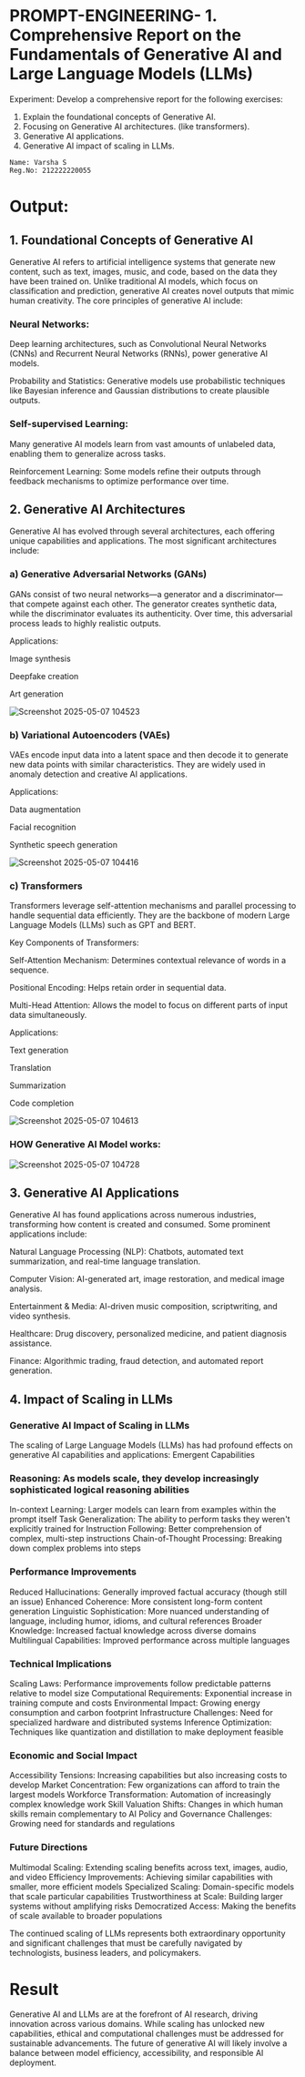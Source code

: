 # PROMPT-ENGINEERING- 1.	Comprehensive Report on the Fundamentals of Generative AI and Large Language Models (LLMs)
Experiment:
Develop a comprehensive report for the following exercises:
1.	Explain the foundational concepts of Generative AI. 
2.	Focusing on Generative AI architectures. (like transformers).
3.	Generative AI applications.
4.	Generative AI impact of scaling in LLMs.

```   
Name: Varsha S
Reg.No: 212222220055
```

# Output:


## 1. Foundational Concepts of Generative AI

Generative AI refers to artificial intelligence systems that generate new content, such as text, images, music, and code, based on the data they have been trained on. Unlike traditional AI models, which focus on classification and prediction, generative AI creates novel outputs that mimic human creativity. The core principles of generative AI include:

### Neural Networks: 
Deep learning architectures, such as Convolutional Neural Networks (CNNs) and Recurrent Neural Networks (RNNs), power generative AI models.

Probability and Statistics: Generative models use probabilistic techniques like Bayesian inference and Gaussian distributions to create plausible outputs.

### Self-supervised Learning: 
Many generative AI models learn from vast amounts of unlabeled data, enabling them to generalize across tasks.

Reinforcement Learning: Some models refine their outputs through feedback mechanisms to optimize performance over time.

## 2. Generative AI Architectures

Generative AI has evolved through several architectures, each offering unique capabilities and applications. The most significant architectures include:

### a) Generative Adversarial Networks (GANs)

GANs consist of two neural networks—a generator and a discriminator—that compete against each other. The generator creates synthetic data, while the discriminator evaluates its authenticity. Over time, this adversarial process leads to highly realistic outputs.

Applications:

Image synthesis

Deepfake creation

Art generation

![Screenshot 2025-05-07 104523](https://github.com/user-attachments/assets/1e4d1023-4f5a-4bba-95c9-b906b80fdbf9)


### b) Variational Autoencoders (VAEs)

VAEs encode input data into a latent space and then decode it to generate new data points with similar characteristics. They are widely used in anomaly detection and creative AI applications.

Applications:

Data augmentation

Facial recognition

Synthetic speech generation


![Screenshot 2025-05-07 104416](https://github.com/user-attachments/assets/2d1c2ff9-912e-469d-aaf7-fa8c2c3cf922)


### c) Transformers

Transformers leverage self-attention mechanisms and parallel processing to handle sequential data efficiently. They are the backbone of modern Large Language Models (LLMs) such as GPT and BERT.

Key Components of Transformers:

Self-Attention Mechanism: Determines contextual relevance of words in a sequence.

Positional Encoding: Helps retain order in sequential data.

Multi-Head Attention: Allows the model to focus on different parts of input data simultaneously.

Applications:

Text generation

Translation

Summarization

Code completion


![Screenshot 2025-05-07 104613](https://github.com/user-attachments/assets/b4cfc6e9-153b-4861-9351-b855e43ba65f)


### HOW Generative AI Model works:
![Screenshot 2025-05-07 104728](https://github.com/user-attachments/assets/f97b96cb-310d-4cc5-9d73-7cceaa0df34c)


## 3. Generative AI Applications

Generative AI has found applications across numerous industries, transforming how content is created and consumed. Some prominent applications include:

Natural Language Processing (NLP): Chatbots, automated text summarization, and real-time language translation.

Computer Vision: AI-generated art, image restoration, and medical image analysis.

Entertainment & Media: AI-driven music composition, scriptwriting, and video synthesis.

Healthcare: Drug discovery, personalized medicine, and patient diagnosis assistance.

Finance: Algorithmic trading, fraud detection, and automated report generation.

## 4. Impact of Scaling in LLMs

### Generative AI Impact of Scaling in LLMs
The scaling of Large Language Models (LLMs) has had profound effects on generative AI capabilities and applications:
Emergent Capabilities

### Reasoning: As models scale, they develop increasingly sophisticated logical reasoning abilities
In-context Learning: Larger models can learn from examples within the prompt itself
Task Generalization: The ability to perform tasks they weren't explicitly trained for
Instruction Following: Better comprehension of complex, multi-step instructions
Chain-of-Thought Processing: Breaking down complex problems into steps

### Performance Improvements

Reduced Hallucinations: Generally improved factual accuracy (though still an issue)
Enhanced Coherence: More consistent long-form content generation
Linguistic Sophistication: More nuanced understanding of language, including humor, idioms, and cultural references
Broader Knowledge: Increased factual knowledge across diverse domains
Multilingual Capabilities: Improved performance across multiple languages

### Technical Implications

Scaling Laws: Performance improvements follow predictable patterns relative to model size
Computational Requirements: Exponential increase in training compute and costs
Environmental Impact: Growing energy consumption and carbon footprint
Infrastructure Challenges: Need for specialized hardware and distributed systems
Inference Optimization: Techniques like quantization and distillation to make deployment feasible

### Economic and Social Impact

Accessibility Tensions: Increasing capabilities but also increasing costs to develop
Market Concentration: Few organizations can afford to train the largest models
Workforce Transformation: Automation of increasingly complex knowledge work
Skill Valuation Shifts: Changes in which human skills remain complementary to AI
Policy and Governance Challenges: Growing need for standards and regulations

### Future Directions

Multimodal Scaling: Extending scaling benefits across text, images, audio, and video
Efficiency Improvements: Achieving similar capabilities with smaller, more efficient models
Specialized Scaling: Domain-specific models that scale particular capabilities
Trustworthiness at Scale: Building larger systems without amplifying risks
Democratized Access: Making the benefits of scale available to broader populations

The continued scaling of LLMs represents both extraordinary opportunity and significant challenges that must be carefully navigated by technologists, business leaders, and policymakers.



# Result
Generative AI and LLMs are at the forefront of AI research, driving innovation across various domains. While scaling has unlocked new capabilities, ethical and computational challenges must be addressed for sustainable advancements. The future of generative AI will likely involve a balance between model efficiency, accessibility, and responsible AI deployment.
